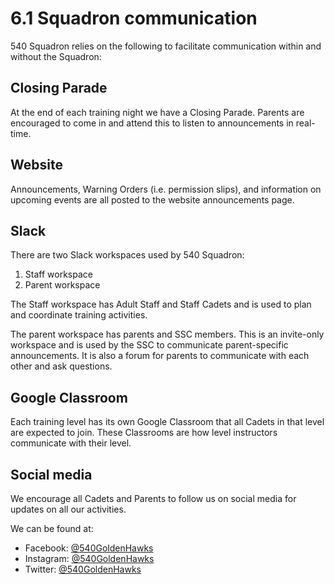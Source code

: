 # 6.1 Squadron communication

540 Squadron relies on the following to facilitate communication within and without the Squadron:

## Closing Parade

At the end of each training night we have a Closing Parade. Parents are encouraged to come in and attend this to listen to announcements in real-time.

## Website

Announcements, Warning Orders \(i.e. permission slips\), and information on upcoming events are all posted to the website announcements page.

## Slack

There are two Slack workspaces used by 540 Squadron:

1. Staff workspace
2. Parent workspace

The Staff workspace has Adult Staff and Staff Cadets and is used to plan and coordinate training activities.

The parent workspace has parents and SSC members. This is an invite-only workspace and is used by the SSC to communicate parent-specific announcements. It is also a forum for parents to communicate with each other and ask questions.

## Google Classroom

Each training level has its own Google Classroom that all Cadets in that level are expected to join. These Classrooms are how level instructors communicate with their level.

## Social media

We encourage all Cadets and Parents to follow us on social media for updates on all our activities.

We can be found at:

* Facebook: [@540GoldenHawks](https://facebook.com/540goldenhawks)
* Instagram: [@540GoldenHawks](https://instagram.com/540goldenhawks)
* Twitter: [@540GoldenHawks](https://twitter.com/540goldenhawks)

